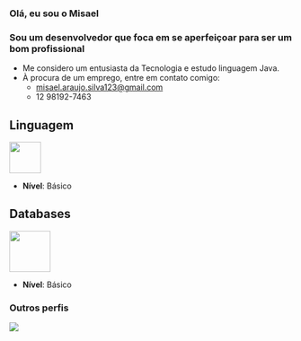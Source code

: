 ### Olá, eu sou o Misael 
### Sou um desenvolvedor que foca em se aperfeiçoar para ser um bom profissional
- Me considero um entusiasta da Tecnologia e estudo linguagem Java.
- À procura de um emprego, entre em contato comigo: 
  - misael.araujo.silva123@gmail.com
  - 12 98192-7463

## Linguagem 
<img align="center" hight=40 width=56 src="https://cdn.jsdelivr.net/gh/devicons/devicon/icons/java/java-original.svg" />

* **Nível**: Básico

## Databases
<img align="center" hight=50 width=73 src="https://cdn.jsdelivr.net/gh/devicons/devicon/icons/mysql/mysql-original-wordmark.svg" />
            
* **Nível**: Básico   
   
### Outros perfis
<div>
  <a href="https://www.linkedin.com/in/misael-araujo-216068193/" target="_blank"><img src="https://img.shields.io/badge/LinkedIn-0077B5?style=for-the-badge&logo=linkedin&logoColor=white"
</div>
    
  
